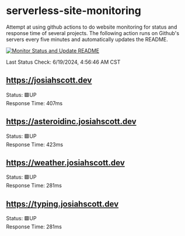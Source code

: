 # serverless-site-monitoring
Attempt at using github actions to do website monitoring for status and response time of several projects. The following action runs on Github's servers every five minutes and automatically updates the README.  

[![Monitor Status and Update README](https://github.com/JosiahSco/serverless-site-monitoring/actions/workflows/monitor.yaml/badge.svg)](https://github.com/JosiahSco/serverless-site-monitoring/actions/workflows/monitor.yaml)

Last Status Check: 6/19/2024, 4:56:46 AM CST

## https://josiahscott.dev
Status: 🟩UP  
Response Time: 407ms

## https://asteroidinc.josiahscott.dev
Status: 🟩UP  
Response Time: 423ms

## https://weather.josiahscott.dev
Status: 🟩UP  
Response Time: 281ms

## https://typing.josiahscott.dev
Status: 🟩UP  
Response Time: 281ms

